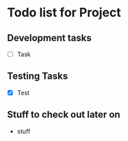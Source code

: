 # Todo list for Project

## Development tasks

- [ ] Task

## Testing Tasks

- [x] Test

## Stuff to check out later on

- stuff
